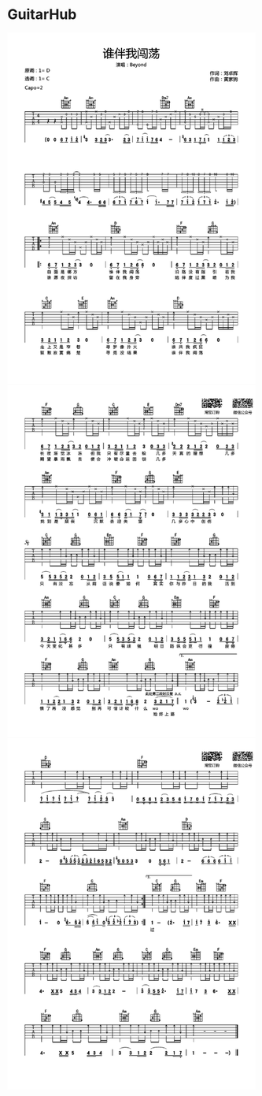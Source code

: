 # GuitarHub

![beyond《谁伴我闯荡》吉他谱_D调高清版_0](./beyond《谁伴我闯荡》吉他谱_D调高清版_0.jpg)
![beyond《谁伴我闯荡》吉他谱_D调高清版_1](./beyond《谁伴我闯荡》吉他谱_D调高清版_1.jpg)
![beyond《谁伴我闯荡》吉他谱_D调高清版_2](./beyond《谁伴我闯荡》吉他谱_D调高清版_2.jpg)
